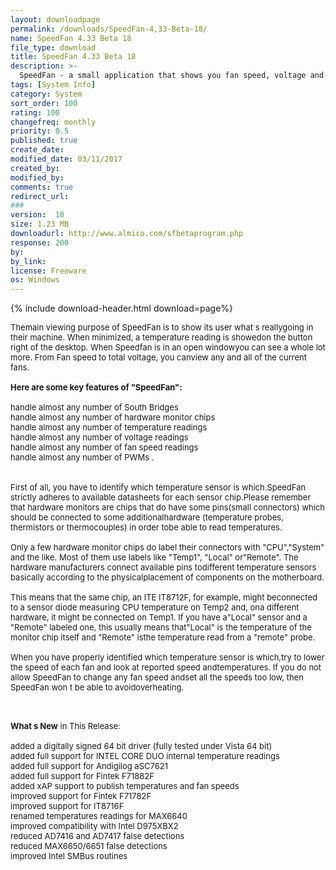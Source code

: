 ```yaml
---
layout: downloadpage
permalink: /downloads/SpeedFan-4,33-Beta-18/
name: SpeedFan 4.33 Beta 18
file_type: download
title: SpeedFan 4.33 Beta 18
description: >-
  SpeedFan - a small application that shows you fan speed, voltage and chip temerature.
tags: [System Info]
category: System
sort_order: 100
rating: 100
changefreq: monthly
priority: 0.5
published: true
create_date: 
modified_date: 03/11/2017
created_by: 
modified_by: 
comments: true
redirect_url: 
### 
version:  18
size: 1.23 MB
downloadurl: http://www.almico.com/sfbetaprogram.php
response: 200
by: 
by_link: 
license: Freeware
os: Windows
---
```


{% include download-header.html download=page%}

<p style="fix-download-text !important">
<p><font size="2"><p>Themain viewing purpose of SpeedFan is to show its user what s reallygoing in their machine. When minimized, a temperature reading is showedon the button right of the desktop. When Speedfan is in an open windowyou can see a whole lot more. From Fan speed to total voltage, you canview any and all of the current fans. <br />
<br />
<span><strong>Here are some key features of "SpeedFan":</strong></span><br />
<br />
handle almost any number of South Bridges <br />
handle almost any number of hardware monitor chips <br />
handle almost any number of temperature readings <br />
handle almost any number of voltage readings <br />
handle almost any number of fan speed readings <br />
handle almost any number of PWMs .<br />
<br />
<br />
First of all, you have to identify which temperature sensor is which.SpeedFan strictly adheres to available datasheets for each sensor chip.Please remember that hardware monitors are chips that do have some pins(small connectors) which should be connected to some additionalhardware (temperature probes, thermistors or thermocouples) in order tobe able to read temperatures. <br />
<br />
Only a few hardware monitor chips do label their connectors with "CPU","System" and the like. Most of them use labels like "Temp1", "Local" or"Remote". The hardware manufacturers connect available pins todifferent temperature sensors basically according to the physicalplacement of components on the motherboard.<br />
<br />
This means that the same chip, an ITE IT8712F, for example, might beconnected to a sensor diode measuring CPU temperature on Temp2 and, ona different hardware, it might be connected on Temp1. If you have a"Local" sensor and a "Remote" labeled one, this usually means that"Local" is the temperature of the monitor chip itself and "Remote" isthe temperature read from a "remote" probe. <br />
<br />
When you have properly identified which temperature sensor is which,try to lower the speed of each fan and look at reported speed andtemperatures. If you do not allow SpeedFan to change any fan speed andset all the speeds too low, then SpeedFan won t be able to avoidoverheating. </p>
<div class="celltext_big"><br />
<br />
<strong>What s New</strong> in This Release:<br />
<br />
added a digitally signed 64 bit driver (fully tested under Vista 64 bit) <br />
added full support for INTEL CORE DUO internal temperature readings <br />
added full support for Andigilog aSC7621 <br />
added full support for Fintek F71882F <br />
added xAP support to publish temperatures and fan speeds <br />
improved support for Fintek F71782F <br />
improved support for IT8716F <br />
renamed temperatures readings for MAX6640 <br />
improved compatibility with Intel D975XBX2 <br />
reduced AD7416 and AD7417 false detections <br />
reduced MAX6650/6651 false detections <br />
improved Intel SMBus routines</div></p></p>
